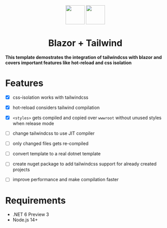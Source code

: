 <div align="center">
  <img height="60" src="https://upload.wikimedia.org/wikipedia/commons/d/d0/Blazor.png">

  <img height="60" src="https://www.markusantonwolf.com/media/pages/blog/tailwind-css/265298487-1596675041/tailwind-css-logo.svg">

  
  <h1>Blazor + Tailwind</h1>
</div>

**This template demostrates the integration of tailwindcss with blazor and covers important features like hot-reload and css isolation**

# Features
- [x] css-isolation works with tailwindcss
- [x] hot-reload considers tailwind compilation
- [x] `<styles>` gets compiled and copied over `wwwroot` without unused styles when release mode
- [ ] change tailwindcss to use JIT compiler
- [ ] only changed files gets re-compiled
- [ ] convert template to a real dotnet template
- [ ] create nuget package to add tailwindcss support for already created projects
- [ ] improve performance and make compilation faster


# Requirements 
- .NET 6 Preview 3
- Node.js 14+
